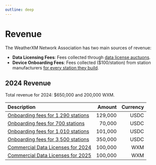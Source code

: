 ```yaml
---
outline: deep
---
```


# Revenue

The WeatherXM Network Association has two main sources of revenue:

- **Data Licensing Fees**: Fees collected through [data license auctuons](/docs/data-licensing.html).
- **Device Onboarding Fees**: Fees collected ($100/station) from station manufacturers [for every station they build](/docs/weather-stations.html#onboarding-fees).


## 2024 Revenue

Total revenue for 2024: $650,000 and 200,000 WXM.

| Description | Amount | Currency | 
|:-|-:|-:|
| [Onboarding fees for 1,290 stations](https://etherscan.io/tx/0x4165e9ebd17b284d60663e943d7897cdd6005821f25b8b4edc9ea9311bfc8487) | 129,000 | USDC |
| [Onboarding fees for 700 stations](https://etherscan.io/tx/0xbbe4a8c15f252f9dd1a95c36949a528a74d5700029e8f38f5e54dfb537efd1d3) | 70,000 | USDC |
| [Onboarding fees for 1,010 stations](https://etherscan.io/tx/0x6bbf8bc7a947029dd1636065c0b7afc25dcd167d41f763d0bcc8c63efb4a0681) | 101,000 | USDC |
| [Onboarding fees for 3,500 stations](https://etherscan.io/tx/0x957e43ea733cfdb9d1140660fc636cdf2c68ccdf87bf385a4a78861ea4a23406) | 350,000 | USDC |
| [Commercial Data Licenses for 2024](https://arbiscan.io/tx/0xfbb01a3997f972659bb5db81e166886e06dd16b2cfec72235cbe79f04c1ab938) | 100,000 | WXM |
| [Commercial Data Licenses for 2025](https://arbiscan.io/tx/0x190709c48b0cfc60cfd92ac74beb9af8cbbc3a9b39b6e73872c6697d407f6fe4) | 100,000 | WXM |
